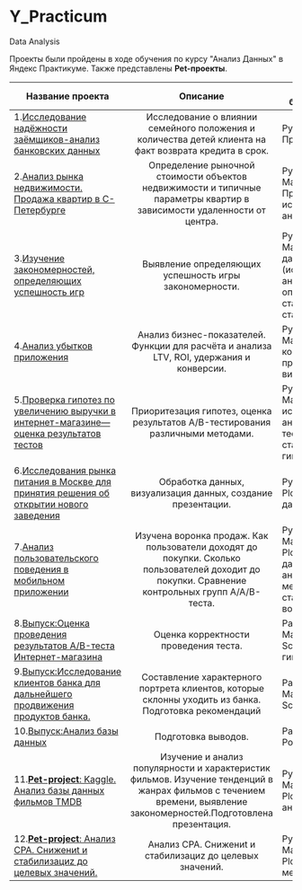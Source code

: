 # Y_Practicum
Data Analysis 


Проекты  были пройдены  в ходе обучения  по  курсу "Анализ Данных"  в Яндекс Практикуме.
Также  представлены __Pet-проекты__.


| Название проекта | Описание | Используемые библиотеки  и навыки |
| -------------- |:------------:|--------------------------|
|1.[Исследование надёжности заёмщиков-анализ банковских данных](https://github.com/Utyugova/Y_Practicum/tree/main/Investigation_of_borrowers'_reliability)| Исследование  о влиянии семейного положения и  количества детей клиента на  факт возврата кредита в срок.| Python, Pandas, Предобработка данных|
2.[Анализ рынка недвижимости. Продажа квартир в С-Петербурге](https://github.com/Utyugova/Y_Practicum/tree/main/SPb_realty)|Определение рыночной стоимости объектов недвижимости и типичные параметры квартир в зависимости удаленности от центра.| Python, Pandas, Matplotlib,  Предобработка данных, исследовательский анализ,  визуализация |
3.[Изучение закономерностей, определяющих успешность игр](https://github.com/Utyugova/Y_Practicum/tree/main/computer_games)|Выявление определяющих успешность игры закономерности.|Python, Pandas, NumPy, Matplotlib,предобработка данных, ИАД (исследовательский анализ данных), описательная статистика, проверка статистических гипотез|
4.[Анализ убытков приложения](https://github.com/Utyugova/Y_Practicum/tree/c55457176d8aebe2dc4a02bcb02f60d249cdd50e/Game_players)|Анализ бизнес-показателей. Функции для расчёта и анализа LTV, ROI, удержания и конверсии.|Python, Pandas, Matplotlib, Seaborn, когортный анализ, продуктовые метрики, визуализация |
5.[Проверка гипотез по увеличению выручки в интернет-магазине—оценка результатов тестов](https://github.com/Utyugova/Y_Practicum/tree/c55457176d8aebe2dc4a02bcb02f60d249cdd50e/ice_rice_cumulative)|Приоритезация гипотез,  оценка результатов A/B-тестирования различными методами.|Python, Pandas, Matplotlib,  исследовательский анализ, SciPy,А/В тестирование, статистические гипотезы-проверка |
6.[Исследования рынка питания в Москве для принятия решения об открытии нового заведения](https://github.com/Utyugova/Y_Practicum/tree/c55457176d8aebe2dc4a02bcb02f60d249cdd50e/Moscow_food)|Обработка данных, визуализация данных, создание презентации.|Python, Pandas, Seaborn, Plotly, визуализация данных |
7.[Анализ пользовательского поведения в мобильном приложении](https://github.com/Utyugova/Y_Practicum/tree/c55457176d8aebe2dc4a02bcb02f60d249cdd50e/%D0%90%D0%90%D0%92_test)|Изучена воронка продаж. Как пользователи доходят до покупки. Сколько пользователей доходит до покупки. Сравнение контрольных групп A/A/B-теста.|Python, Pandas, Matplotlib, Seaborn, Plotly, визуализация данных, событийная аналитика, продуктовые метрики, проверка статистических гипотез, воронка продаж|
8.[Выпуск:Оценка проведения результатов A/B-теста Интернет-магазина](https://github.com/Utyugova/Y_Practicum/tree/c55457176d8aebe2dc4a02bcb02f60d249cdd50e/Evaluation_of_A)|Оценка корректности проведения теста.|Pandas, Numpy, Matplotlib, Seaborn, Scipy, Math, проверка гипотез|
9.[Выпуск:Исследование клиентов банка для дальнейшего продвижения продуктов банка.](https://github.com/Utyugova/Y_Practicum/tree/c55457176d8aebe2dc4a02bcb02f60d249cdd50e/Final_Analysis_for_the_bank's_Product_Analyst)|Составление характерного портрета клиентов, которые склонны уходить из банка. Подготовка рекомендаций|Pandas, Numpy, Matplotlib, Seaborn, Scipy, проверка гипотез|
10.[Выпуск:Анализ базы данных](https://github.com/Utyugova/Y_Practicum/tree/c55457176d8aebe2dc4a02bcb02f60d249cdd50e/Database_analysis_SQL)|Подготовка выводов.|Pandas, Sqlalchemy, Postgresql|
11.[__Pet-project__: Kaggle. Анализ базы данных фильмов TMDB](https://github.com/Utyugova/Y_Practicum/blob/main/research_TMDB/Orig__Movies.ipynb)|Изучение и анализ популярности и характеристик фильмов. Изучение тенденций в жанрах фильмов с течением времени, выявление закономерностей.Подготовлена презентация. |Python, Pandas, Matplotlib, Seaborn, Plotly, событийная аналитика|
12.[__Pet-project__: Анализ CPA. Cнижениt и стабилизациz до целевых значений.](https://github.com/Utyugova/Y_Practicum/blob/main/y_direct/y_direct.ipynb)|Анализ CPA. Cнижениt и стабилизациz до целевых значений.|Python, Pandas, Matplotlib, Seaborn, Plotly, продуктовые метрики.|
